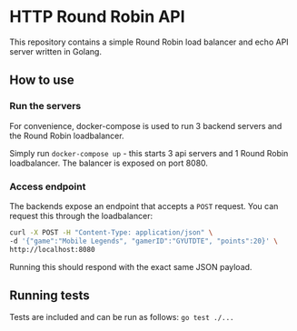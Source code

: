 # HTTP Round Robin API
This repository contains a simple Round Robin load balancer and echo API server written in Golang.

## How to use

### Run the servers
For convenience, docker-compose is used to run 3 backend servers and the Round Robin loadbalancer.

Simply run `docker-compose up` - this starts 3 api servers and 1 Round Robin loadbalancer. 
The balancer is exposed on port 8080.

### Access endpoint
The backends expose an endpoint that accepts a `POST` request. You can request this through the loadbalancer:

```bash
curl -X POST -H "Content-Type: application/json" \
-d '{"game":"Mobile Legends", "gamerID":"GYUTDTE", "points":20}' \
http://localhost:8080
```

Running this should respond with the exact same JSON payload.

## Running tests
Tests are included and can be run as follows: `go test ./...`